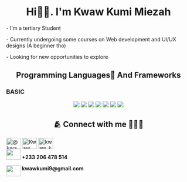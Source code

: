 <h1 align="center">Hi👋🏽. I'm <span>Kwaw Kumi Miezah</span></h1>

<p> - I'm a tertiary Student</p>
<p> - Currently undergoing some courses on Web development and UI/UX designs (A beginner tho)</p>
<p> - Looking for new opportunities to explore </p> 



<p align=center><strong></strong></p>



<h2 align=center>Programming Languages🍃 And Frameworks</h2>

  <h3>
  BASIC
</h3>
<p align=center>

<img src="https://img.shields.io/badge/python-3670A0?style=for-the-badge&logo=python&logoColor=ffdd54" />
<img src="https://img.shields.io/badge/css3-%231572B6.svg?style=for-the-badge&logo=css3&logoColor=white" />
<img src="https://img.shields.io/badge/javascript-%23323330.svg?style=for-the-badge&logo=javascript&logoColor=%23F7DF1E"/>
<img src="https://img.shields.io/badge/react-%2320232a.svg?style=for-the-badge&logo=react&logoColor=%2361DAFB"/>
<img src="https://img.shields.io/badge/html5-%23E34F26.svg?style=for-the-badge&logo=html5&logoColor=white" />
<img src="https://img.shields.io/badge/flutter-%23E34F26.svg?style=for-the-badge&logo=flutter&logoColor=white" />
<img src="https://img.shields.io/badge/Node.js-%23E34F26.svg?style=for-the-badge&logo=Node.js&logoColor=white" />



<br>

<h2 align=center> 🫂 Connect with me 👨🏾‍🏫</h2>
<a href="https://twitter.com/KwawKumi" target="blank"><img align="center" src="https://cdn.jsdelivr.net/npm/simple-icons@3.0.1/icons/twitter.svg" alt="@kwawkumi" height="30" width="40" /></a>
<a href="https://www.linkedin.com/feed/" target="blank"><img align="center" src="https://cdn.jsdelivr.net/npm/simple-icons@3.0.1/icons/linkedin.svg" alt="Kwaw Kumi" height="30" width="40" /></a>
<a href="https://www.instagram.com/kwaw_kumi/" target="blank"><img align="center" src="https://cdn.jsdelivr.net/npm/simple-icons@3.0.1/icons/instagram.svg" alt="kwaw_kumi" height="30" width="40" /></a>
<br>
<img align="left" src="https://cdn.jsdelivr.net/npm/simple-icons@3.0.1/icons/whatsapp.svg" alt="" height="30" width="40" />
<p><strong>  +233 206 478 514</strong></p>
<img align="left" src="https://cdn.jsdelivr.net/npm/simple-icons@3.0.1/icons/gmail.svg" height="30" width="40">
<p><strong>kwawkumi9@gmail.com</strong></p>
<br>


